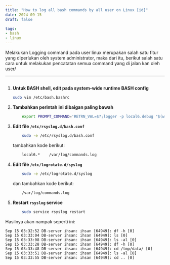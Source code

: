 ```yaml
---
title: "How to log all bash commands by all user on Linux [id]"
date: 2024-09-15
draft: false

tags:
- bash
- linux
---
```


<!-- ![SENTRY](/assets/logging.png) -->

Melakukan Logging command pada user linux merupakan salah satu fitur yang diperlukan oleh system administrator, maka dari itu, berikut salah satu cara untuk melakukan pencatatan semua command yang di jalan kan oleh user/

---

## 
1. **Untuk BASH shell, edit pada system-wide runtime BASH config**
    
    ```bash
    sudo vim /etc/bash.bashrc
    ```
2. **Tambahkan perintah ini dibaigan paling bawah**

    ```bash
        export PROMPT_COMMAND='RETRN_VAL=$?;logger -p local6.debug "$(whoami) [$$]: $(history 1 | sed "s/^[ ]*[0-9]\+[ ]*//" )"'
    ```
   
3. **Edit file `/etc/rsyslog.d/bash.conf`**
    ```bash
        sudo -e /etc/rsyslog.d/bash.conf
    ```
    tambahkan kode berikut: 
    ```bash
        local6.*    /var/log/commands.log
    ```

4. **Edit file `/etc/logrotate.d/syslog`**
    ```bash
        sudo -e /etc/logrotate.d/syslog
    ```
    dan tambahkan kode berikut:
    ```bash
        /var/log/commands.log
    ```
5. **Restart `rsyslog` service**
    ```bash
        sudo service rsyslog restart 
    ```

Hasilnya akan nampak seperti ini:
```
Sep 15 03:32:52 DB-server ihsan: ihsan [64949]: df -h [0]
Sep 15 03:33:04 DB-server ihsan: ihsan [64949]: ls [0]
Sep 15 03:33:08 DB-server ihsan: ihsan [64949]: ls -al [0]
Sep 15 03:33:28 DB-server ihsan: ihsan [64949]: df -h [0]
Sep 15 03:33:48 DB-server ihsan: ihsan [64949]: cd /tmp/data/ [0]
Sep 15 03:33:51 DB-server ihsan: ihsan [64949]: ls -al [0]
Sep 15 03:33:55 DB-server ihsan: ihsan [64949]: cd .. [0]
```